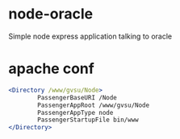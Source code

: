 # node-oracle
Simple node express application talking to oracle

# apache conf
```apache
<Directory /www/gvsu/Node>  
        PassengerBaseURI /Node  
        PassengerAppRoot /www/gvsu/Node  
        PassengerAppType node  
        PassengerStartupFile bin/www 
</Directory>
```
